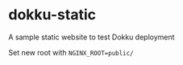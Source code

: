 # dokku-static
A sample static website to test Dokku deployment

Set new root with `NGINX_ROOT=public/`

